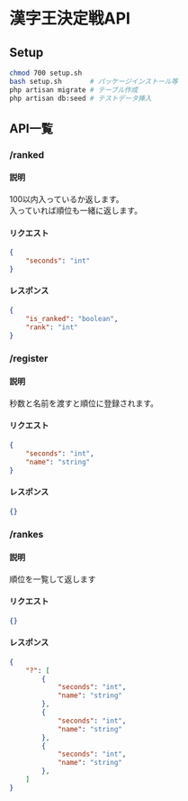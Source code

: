 # 漢字王決定戦API
## Setup
```bash
chmod 700 setup.sh
bash setup.sh       # パッケージインストール等
php artisan migrate # テーブル作成
php artisan db:seed # テストデータ挿入
```
## API一覧
### /ranked
#### 説明
100以内入っているか返します。  
入っていれば順位も一緒に返します。
#### リクエスト
```json
{
    "seconds": "int"
}
```
#### レスポンス
```json
{
    "is_ranked": "boolean",
    "rank": "int"
}
```

### /register
#### 説明
秒数と名前を渡すと順位に登録されます。
#### リクエスト
```json
{
    "seconds": "int",
    "name": "string"
}
```
#### レスポンス
```json
{}
```

### /rankes
#### 説明
順位を一覧して返します
#### リクエスト
```json
{}
```
#### レスポンス
```json
{
    "?": [
        {
            "seconds": "int",
            "name": "string"
        },
        {
            "seconds": "int",
            "name": "string"
        },
        {
            "seconds": "int",
            "name": "string"
        },
    ]
}
```
